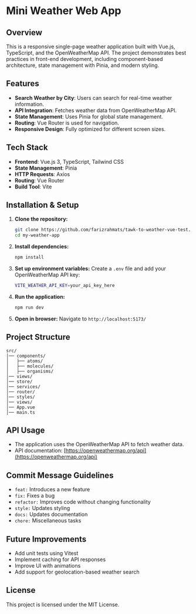 # Mini Weather Web App

## Overview

This is a responsive single-page weather application built with Vue.js, TypeScript, and the OpenWeatherMap API. The project demonstrates best practices in front-end development, including component-based architecture, state management with Pinia, and modern styling.

## Features

-   **Search Weather by City**: Users can search for real-time weather information.
-   **API Integration**: Fetches weather data from OpenWeatherMap API.
-   **State Management**: Uses Pinia for global state management.
-   **Routing**: Vue Router is used for navigation.
-   **Responsive Design**: Fully optimized for different screen sizes.

## Tech Stack

-   **Frontend**: Vue.js 3, TypeScript, Tailwind CSS
-   **State Management**: Pinia
-   **HTTP Requests**: Axios
-   **Routing**: Vue Router
-   **Build Tool**: Vite

## Installation & Setup

1. **Clone the repository:**
    ```sh
    git clone https://github.com/farizrahmats/tawk-to-weather-vue-test.git
    cd my-weather-app
    ```
2. **Install dependencies:**
    ```sh
    npm install
    ```
3. **Set up environment variables:**
   Create a `.env` file and add your OpenWeatherMap API key:
    ```sh
    VITE_WEATHER_API_KEY=your_api_key_here
    ```
4. **Run the application:**
    ```sh
    npm run dev
    ```
5. **Open in browser:**
   Navigate to `http://localhost:5173/`

## Project Structure

```
src/
│── components/
│   ├── atoms/
│   ├── molecules/
│   ├── organisms/
│── views/
│── store/
│── services/
│── router/
│── styles/
│── views/
│── App.vue
│── main.ts
```

## API Usage

-   The application uses the OpenWeatherMap API to fetch weather data.
-   API documentation: [https://openweathermap.org/api](https://openweathermap.org/api)

## Commit Message Guidelines

-   `feat:` Introduces a new feature
-   `fix:` Fixes a bug
-   `refactor:` Improves code without changing functionality
-   `style:` Updates styling
-   `docs:` Updates documentation
-   `chore:` Miscellaneous tasks

## Future Improvements

-   Add unit tests using Vitest
-   Implement caching for API responses
-   Improve UI with animations
-   Add support for geolocation-based weather search

## License

This project is licensed under the MIT License.
